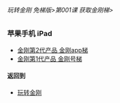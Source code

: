 ###### 玩转金刚 免梯版>第001课 获取金刚梯>


### 苹果手机 iPad

- [金刚第2代产品 金刚app梯]()
- [金刚第1代产品 金刚号梯]()


#### 返回到
- [玩转金刚](https://github.com/a2zitpro/web/blob/master/LadderFree/main.md)

